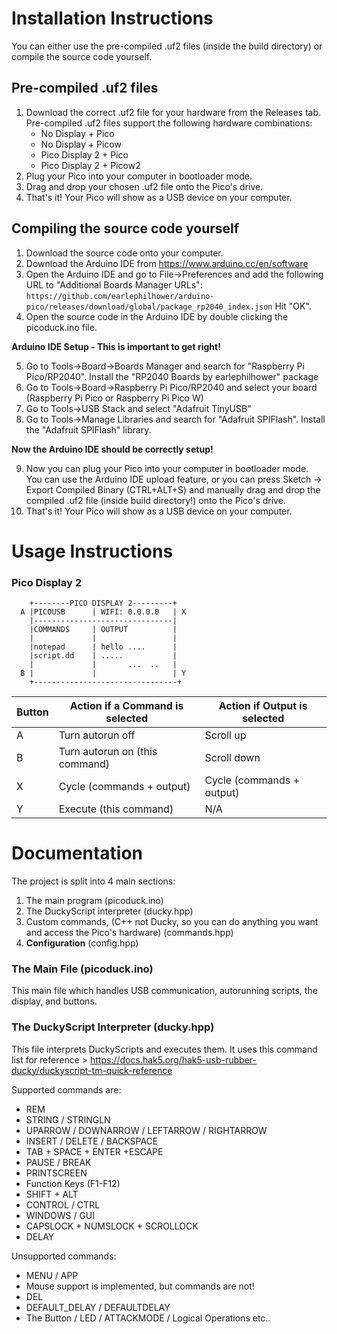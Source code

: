 # Installation Instructions #
You can either use the pre-compiled .uf2 files (inside the build directory) or compile the source code yourself.

## Pre-compiled .uf2 files ##
1. Download the correct .uf2 file for your hardware from the Releases tab. Pre-compiled .uf2 files support the following hardware combinations:
    * No Display + Pico
    * No Display + Picow
    * Pico Display 2 + Pico
    * Pico Display 2 + Picow2
2. Plug your Pico into your computer in bootloader mode.
3. Drag and drop your chosen .uf2 file onto the Pico's drive.
4. That's it! Your Pico will show as a USB device on your computer.

## Compiling the source code yourself ##
1. Download the source code onto your computer.
2. Download the Arduino IDE from https://www.arduino.cc/en/software
3. Open the Arduino IDE and go to File->Preferences and add the following URL to "Additional Boards Manager URLs": 
`https://github.com/earlephilhower/arduino-pico/releases/download/global/package_rp2040_index.json` 
Hit "OK".
4. Open the source code in the Arduino IDE by double clicking the picoduck.ino file.

**Arduino IDE Setup - This is important to get right!**

5. Go to Tools->Board->Boards Manager and search for "Raspberry Pi Pico/RP2040". Install the "RP2040 Boards by earlephilhower" package
6. Go to Tools->Board->Raspberry Pi Pico/RP2040 and select your board (Raspberry Pi Pico or Raspberry Pi Pico W)
7. Go to Tools->USB Stack and select "Adafruit TinyUSB"
8. Go to Tools->Manage Libraries and search for "Adafruit SPIFlash". Install the "Adafruit SPIFlash" library.

**Now the Arduino IDE should be correctly setup!**

9. Now you can plug your Pico into your computer in bootloader mode. You can use the Arduino IDE upload feature, or you can press Sketch -> Export Compiled Binary (CTRL+ALT+S) and manually drag and drop the compiled .uf2 file (inside build directory!) onto the Pico's drive.
10. That's it! Your Pico will show as a USB device on your computer.

# Usage Instructions #
### Pico Display 2 ###
```
    +--------PICO DISPLAY 2---------+
  A |PICOUSB      | WIFI: 0.0.0.0   | X  
    |-------------------------------|
    |COMMANDS     | OUTPUT          |
    |             |                 |
    |notepad      | hello ....      |
    |script.dd    | .....           |
    |             |       ...  ..   |
  B |             |                 | Y  
    +--------------------------------+
```

| Button | Action if a Command is selected | Action if Output is selected |
|--------|---------------------------------|------------------------------|
| A      | Turn autorun off                | Scroll up                    |
| B      | Turn autorun on (this command)  | Scroll down                  |
| X      | Cycle (commands + output)       | Cycle   (commands + output)  |
| Y      | Execute (this command)          | N/A                          |

# Documentation #
The project is split into 4 main sections:
1. The main program (picoduck.ino)
2. The DuckyScript interpreter (ducky.hpp)
3. Custom commands, (C++ not Ducky, so you can do anything you want and access the Pico's hardware) (commands.hpp)
4. **Configuration** (config.hpp)

### The Main File (picoduck.ino) ###
This main file which handles USB communication, autorunning scripts, the display, and buttons.

### The DuckyScript Interpreter (ducky.hpp) ###
This file interprets DuckyScripts and executes them. It uses this command list for reference > https://docs.hak5.org/hak5-usb-rubber-ducky/duckyscript-tm-quick-reference 

Supported commands are:
* REM 
* STRING / STRINGLN
* UPARROW / DOWNARROW / LEFTARROW / RIGHTARROW
* INSERT / DELETE / BACKSPACE
* TAB + SPACE + ENTER +ESCAPE
* PAUSE / BREAK
* PRINTSCREEN
* Function Keys (F1-F12)
* SHIFT + ALT
* CONTROL / CTRL
* WINDOWS / GUI
* CAPSLOCK + NUMSLOCK + SCROLLOCK
* DELAY

Unsupported commands:
* MENU / APP 
* Mouse support is implemented, but commands are not!
* DEL
* DEFAULT_DELAY / DEFAULTDELAY
* The Button / LED / ATTACKMODE / Logical Operations etc..